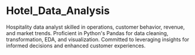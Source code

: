 # Hotel_Data_Analysis
Hospitality data analyst skilled in operations, customer behavior, revenue, and market trends. Proficient in Python's Pandas for data cleaning, transformation, EDA, and visualization. Committed to leveraging insights for informed decisions and enhanced customer experiences.
